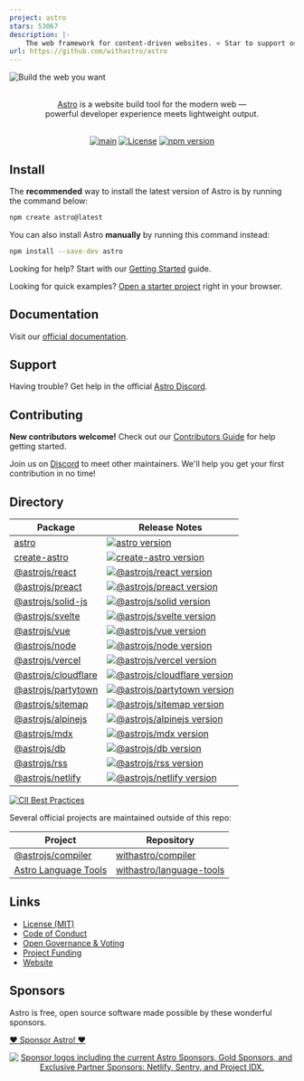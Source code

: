 ```yaml
---
project: astro
stars: 53067
description: |-
    The web framework for content-driven websites. ⭐️ Star to support our work!
url: https://github.com/withastro/astro
---
```


![Build the web you want](.github/assets/banner.jpg 'Build the web you want')

<p align="center">
  <br/>
  <a href="https://astro.build">Astro</a> is a website build tool for the modern web &mdash;
  <br/>
  powerful developer experience meets lightweight output.
  <br/><br/>
</p>

<div align="center">

[![main](https://github.com/withastro/astro/actions/workflows/ci.yml/badge.svg)](https://github.com/withastro/astro/actions/workflows/ci.yml)
[![License](https://img.shields.io/badge/License-MIT-blue.svg)](https://github.com/withastro/astro/blob/main/LICENSE)
[![npm version](https://badge.fury.io/js/astro.svg)](https://badge.fury.io/js/astro)

</div>

## Install

The **recommended** way to install the latest version of Astro is by running the command below:

```bash
npm create astro@latest
```

You can also install Astro **manually** by running this command instead:

```bash
npm install --save-dev astro
```

Looking for help? Start with our [Getting Started](https://docs.astro.build/en/getting-started/) guide.

Looking for quick examples? [Open a starter project](https://astro.new/) right in your browser.

## Documentation

Visit our [official documentation](https://docs.astro.build/).

## Support

Having trouble? Get help in the official [Astro Discord](https://astro.build/chat).

## Contributing

**New contributors welcome!** Check out our [Contributors Guide](CONTRIBUTING.md) for help getting started.

Join us on [Discord](https://astro.build/chat) to meet other maintainers. We'll help you get your first contribution in no time!

## Directory

| Package                                                 | Release Notes                                                                                                                                   |
| ------------------------------------------------------- | ----------------------------------------------------------------------------------------------------------------------------------------------- |
| [astro](packages/astro)                                 | [![astro version](https://img.shields.io/npm/v/astro.svg?label=%20)](packages/astro/CHANGELOG.md)                                               |
| [create-astro](packages/create-astro)                   | [![create-astro version](https://img.shields.io/npm/v/create-astro.svg?label=%20)](packages/create-astro/CHANGELOG.md)                          |
| [@astrojs/react](packages/integrations/react)           | [![@astrojs/react version](https://img.shields.io/npm/v/@astrojs/react.svg?label=%20)](packages/integrations/react/CHANGELOG.md)                |
| [@astrojs/preact](packages/integrations/preact)         | [![@astrojs/preact version](https://img.shields.io/npm/v/@astrojs/preact.svg?label=%20)](packages/integrations/preact/CHANGELOG.md)             |
| [@astrojs/solid-js](packages/integrations/solid)        | [![@astrojs/solid version](https://img.shields.io/npm/v/@astrojs/solid-js.svg?label=%20)](packages/integrations/solid/CHANGELOG.md)             |
| [@astrojs/svelte](packages/integrations/svelte)         | [![@astrojs/svelte version](https://img.shields.io/npm/v/@astrojs/svelte.svg?label=%20)](packages/integrations/svelte/CHANGELOG.md)             |
| [@astrojs/vue](packages/integrations/vue)               | [![@astrojs/vue version](https://img.shields.io/npm/v/@astrojs/vue.svg?label=%20)](packages/integrations/vue/CHANGELOG.md)                      |
| [@astrojs/node](packages/integrations/node)             | [![@astrojs/node version](https://img.shields.io/npm/v/@astrojs/node.svg?label=%20)](packages/integrations/node/CHANGELOG.md)                   |
| [@astrojs/vercel](packages/integrations/vercel)         | [![@astrojs/vercel version](https://img.shields.io/npm/v/@astrojs/vercel.svg?label=%20)](packages/integrations/vercel/CHANGELOG.md)             |
| [@astrojs/cloudflare](packages/integrations/cloudflare) | [![@astrojs/cloudflare version](https://img.shields.io/npm/v/@astrojs/cloudflare.svg?label=%20)](packages/integrations/cloudflare/CHANGELOG.md) |
| [@astrojs/partytown](packages/integrations/partytown)   | [![@astrojs/partytown version](https://img.shields.io/npm/v/@astrojs/partytown.svg?label=%20)](packages/integrations/partytown/CHANGELOG.md)    |
| [@astrojs/sitemap](packages/integrations/sitemap)       | [![@astrojs/sitemap version](https://img.shields.io/npm/v/@astrojs/sitemap.svg?label=%20)](packages/integrations/sitemap/CHANGELOG.md)          |
| [@astrojs/alpinejs](packages/integrations/alpinejs)     | [![@astrojs/alpinejs version](https://img.shields.io/npm/v/@astrojs/alpinejs.svg?label=%20)](packages/integrations/alpinejs/CHANGELOG.md)       |
| [@astrojs/mdx](packages/integrations/mdx)               | [![@astrojs/mdx version](https://img.shields.io/npm/v/@astrojs/mdx.svg?label=%20)](packages/integrations/mdx/CHANGELOG.md)                      |
| [@astrojs/db](packages/db)                              | [![@astrojs/db version](https://img.shields.io/npm/v/@astrojs/db.svg?label=%20)](packages/db/CHANGELOG.md)                                      |
| [@astrojs/rss](packages/astro-rss)                      | [![@astrojs/rss version](https://img.shields.io/npm/v/@astrojs/rss.svg?label=%20)](packages/astro-rss/CHANGELOG.md)                             |
| [@astrojs/netlify](packages/integrations/netlify)       | [![@astrojs/netlify version](https://img.shields.io/npm/v/@astrojs/netlify.svg?label=%20)](packages/integrations/netlify/CHANGELOG.md)          |

[![CII Best Practices](https://bestpractices.coreinfrastructure.org/projects/6178/badge)](https://bestpractices.coreinfrastructure.org/projects/6178)

Several official projects are maintained outside of this repo:

| Project                                                             | Repository                                                              |
| ------------------------------------------------------------------- | ----------------------------------------------------------------------- |
| [@astrojs/compiler](https://github.com/withastro/compiler)          | [withastro/compiler](https://github.com/withastro/compiler)             |
| [Astro Language Tools](https://github.com/withastro/language-tools) | [withastro/language-tools](https://github.com/withastro/language-tools) |

## Links

- [License (MIT)](LICENSE)
- [Code of Conduct](https://github.com/withastro/.github/blob/main/CODE_OF_CONDUCT.md)
- [Open Governance & Voting](https://github.com/withastro/.github/blob/main/GOVERNANCE.md)
- [Project Funding](https://github.com/withastro/.github/blob/main/FUNDING.md)
- [Website](https://astro.build/)

## Sponsors

Astro is free, open source software made possible by these wonderful sponsors.

[❤️ Sponsor Astro! ❤️](https://github.com/withastro/.github/blob/main/FUNDING.md)

<p align="center">
  <a target="_blank" href="https://opencollective.com/astrodotbuild">
    <img src="https://astro.build/sponsors.png" alt="Sponsor logos including the current Astro Sponsors, Gold Sponsors, and Exclusive Partner Sponsors: Netlify, Sentry, and Project IDX." />
  </a>
</p>

